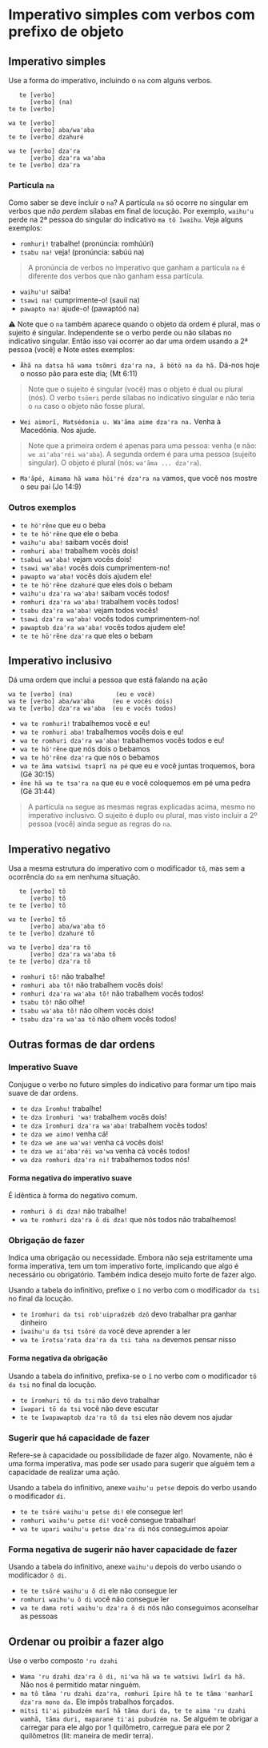 # Imperativo simples com verbos com prefixo de objeto

## Imperativo simples

Use a forma do imperativo, incluindo o `na` com alguns verbos.

```text
   te [verbo]
      [verbo] (na)
te te [verbo]

wa te [verbo]
      [verbo] aba/waꞌaba
te te [verbo] dzahuré

wa te [verbo] dzaꞌra
      [verbo] dzaꞌra waꞌaba
te te [verbo] dzaꞌra
```

### Partícula `na`

Como saber se deve incluir o `na`? A partícula `na` só ocorre no singular em verbos que *não perdem* sílabas em final de locução. Por exemplo, `waihuꞌu` perde na 2ª pessoa do singular do indicativo `ma tô ĩwaihu`. Veja alguns exemplos:

- `romhuri!` trabalhe! (pronúncia: romhúúri)
- `tsabu na!` veja! (pronúncia: sabúú na)

> A pronúncia de verbos no imperativo que ganham a partícula `na` é diferente dos verbos que não ganham essa partícula.

- `waihuꞌu!` saiba!
- `tsawi na!` cumprimente-o! (sauíí na)
- `pawapto na!` ajude-o! (pawaptóó na)

⚠️ Note que o `na` também aparece quando o objeto da ordem é plural, mas o sujeito é singular. Independente se o verbo perde ou não sílabas no indicativo singular. Então isso vai ocorrer ao dar uma ordem usando a 2ª pessoa (você) e  Note estes exemplos:

- `Ãhã na datsa hã wama tsõmri dzaꞌra na, ã bötö na da hã.` Dá-nos hoje o nosso pão para este dia; (Mt 6:11)

> Note que o sujeito é singular (você) mas o objeto é dual ou plural (nós). O verbo `tsõmri` perde sílabas no indicativo singular e não teria o `na` caso o objeto não fosse plural.

- `Wei aimorĩ, Matsédonia u. Waꞌãma aime dzaꞌra na.` Venha à Macedônia. Nos ajude.

> Note que a primeira ordem é apenas para uma pessoa: venha (e não: `we aiꞌabaꞌréi waꞌaba`). A segunda ordem é para uma pessoa (sujeito singular). O objeto é plural (nós: `waꞌãma ... dzaꞌra`).

- `Maꞌãpé, Aimama hã wama höiꞌré dzaꞌra na` vamos, que você nos mostre o seu pai (Jo 14:9)

### Outros exemplos

- `te höꞌrẽne` que eu o beba
- `te te höꞌrẽne` que ele o beba
- `waihuꞌu aba!` saibam vocês dois!
- `romhuri aba!` trabalhem vocês dois!
- `tsabui waꞌaba!` vejam vocês dois!
- `tsawi waꞌaba!` vocês dois cumprimentem-no!
- `pawapto waꞌaba!` vocês dois ajudem ele!
- `te te höꞌrẽne dzahuré` que eles dois o bebam
- `waihuꞌu dzaꞌra waꞌaba!` saibam vocês todos!
- `romhuri dzaꞌra waꞌaba!` trabalhem vocês todos!
- `tsabu dzaꞌra waꞌaba!` vejam todos vocês!
- `tsawi dzaꞌra waꞌaba!` vocês todos cumprimentem-no!
- `pawaptob dzaꞌra waꞌaba!` vocês todos ajudem ele!
- `te te höꞌrẽne dzaꞌra` que eles o bebam

## Imperativo inclusivo

Dá uma ordem que inclui a pessoa que está falando na ação

```text
wa te [verbo] (na)            (eu e você)
wa te [verbo] aba/waꞌaba     (eu e vocês dois)
wa te [verbo] dzaꞌra waꞌaba  (eu e vocês todos)
```

- `wa te romhuri!` trabalhemos você e eu!
- `wa te romhuri aba!` trabalhemos vocês dois e eu!
- `wa te romhuri dzaꞌra waꞌaba!` trabalhemos vocês todos e eu!
- `wa te höꞌrẽne` que nós dois o bebamos
- `wa te höꞌrẽne dzaꞌra` que nós o bebamos
- `wa te ãma watsiwi tsaprĩ na pé` que eu e você juntas troquemos, bora (Gê 30:15)
- `ẽne hã wa te tsaꞌra na` que eu e você coloquemos em pé uma pedra (Gê 31:44)

> A partícula `na` segue as mesmas regras explicadas acima, mesmo no imperativo inclusivo. O sujeito é duplo ou plural, mas visto incluir a 2º pessoa (você) ainda segue as regras do `na`.

## Imperativo negativo

Usa a mesma estrutura do imperativo com o modificador `tõ`, mas sem a ocorrência do `na` em nenhuma situação.

```text
   te [verbo] tõ
      [verbo] tõ
te te [verbo] tõ

wa te [verbo] tõ
      [verbo] aba/waꞌaba tõ
te te [verbo] dzahuré tõ

wa te [verbo] dzaꞌra tõ
      [verbo] dzaꞌra waꞌaba tõ
te te [verbo] dzaꞌra tõ
```

- `romhuri tõ!` não trabalhe!
- `romhuri aba tõ!` não trabalhem vocês dois!
- `romhuri dzaꞌra waꞌaba tõ!` não trabalhem vocês todos!
- `tsabu tô!` não olhe!
- `tsabu waꞌaba tõ!` não olhem vocês dois!
- `tsabu dzaꞌra waꞌaa tõ` não olhem vocês todos!

## Outras formas de dar ordens

### Imperativo Suave

Conjugue o verbo no futuro simples do indicativo para formar um tipo mais suave de dar ordens.

- `te dza ĩromhu!` trabalhe!
- `te dza ĩromhuri ꞌwa!` trabalhem vocês dois!
- `te dza ĩromhuri dzaꞌra waꞌaba!` trabalhem vocês todos!
- `te dza we aimo!` venha cá!
- `te dza we ane waꞌwa!` venha cá vocês dois!
- `te dza we aiꞌabaꞌréi waꞌwa` venha cá vocês todos!
- `wa dza romhuri dzaꞌra ni!` trabalhemos todos nós!

#### Forma negativa do imperativo suave

É idêntica à forma do negativo comum.

- `romhuri õ di dza!` não trabalhe!
- `wa te romhuri dzaꞌra õ di dza!` que nós todos não trabalhemos!

### Obrigação de fazer

Indica uma obrigação ou necessidade. Embora não seja estritamente uma forma imperativa, tem um tom imperativo forte, implicando que algo é necessário ou obrigatório. Também indica desejo muito forte de fazer algo.

Usando a tabela do infinitivo, prefixe o `ĩ` no verbo com o modificador `da tsi` no final da locução.

- `te ĩromhuri da tsi robꞌuipradzéb dzô` devo trabalhar pra ganhar dinheiro
- `ĩwaihuꞌu da tsi tsõré da` você deve aprender a ler
- `wa te ĩrotsaꞌrata dzaꞌra da tsi taha na` devemos pensar nisso

#### Forma negativa da obrigação

Usando a tabela do infinitivo, prefixa-se o `ĩ` no verbo com o modificador `tõ da tsi` no final da locução.

- `te ĩromhuri tõ da tsi` não devo trabalhar
- `ĩwapari tõ da tsi` você não deve escutar
- `te te ĩwapawaptob dzaꞌra tõ da tsi` eles não devem nos ajudar

### Sugerir que há capacidade de fazer

Refere-se à capacidade ou possibilidade de fazer algo. Novamente, não é uma forma imperativa, mas pode ser usado para sugerir que alguém tem a capacidade de realizar uma ação.

Usando a tabela do infinitivo, anexe `waihuꞌu petse` depois do verbo usando o modificador `di`.

- `te te tsõré waihuꞌu petse di!` ele consegue ler!
- `romhuri waihuꞌu petse di!` você consegue trabalhar!
- `wa te upari waihuꞌu petse dzaꞌra di` nós conseguimos apoiar

### Forma negativa de sugerir não haver capacidade de fazer

Usando a tabela do infinitivo, anexe `waihuꞌu` depois do verbo usando o modificador `õ di`.

- `te te tsõré waihuꞌu õ di` ele não consegue ler
- `romhuri waihuꞌu õ di` você não consegue ler
- `wa te dama roti waihuꞌu dzaꞌra õ di` nós não conseguimos aconselhar as pessoas

## Ordenar ou proibir a fazer algo

Use o verbo composto `ꞌru dzahi`

- `Wama ꞌru dzahi dzaꞌra õ di, niꞌwa hã wa te watsiwi ĩwĩrĩ da hã.` Não nos é permitido matar ninguém.
- `ma tô tãma ꞌru dzahi dzaꞌra, romhuri ĩpire hã te te tãma ꞌmanharĩ dzaꞌra mono da.` Ele impôs trabalhos forçados.
- `mitsi tiꞌai pibudzém marĩ hã tãma duri da, te te aima ꞌru dzahi wamhã, tãma duri, maparane tiꞌai pubudzém na.` Se alguém te obrigar a carregar para ele algo por 1 quilômetro, carregue para ele por 2 quilômetros (lit: maneira de medir terra).
